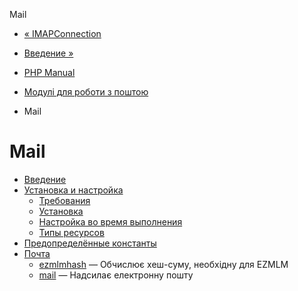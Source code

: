 Mail

-   [« IMAPConnection](class.imap-connection.html)
    
-   [Введение »](intro.mail.html)
    
-   [PHP Manual](index.html)
    
-   [Модулі для роботи з поштою](refs.remote.mail.html)
    
-   Mail
    

# Mail

-   [Введение](intro.mail.html)
-   [Установка и настройка](mail.setup.html)
    -   [Требования](mail.requirements.html)
    -   [Установка](mail.installation.html)
    -   [Настройка во время выполнения](mail.configuration.html)
    -   [Типы ресурсов](mail.resources.html)
-   [Предопределённые константы](mail.constants.html)
-   [Почта](ref.mail.html)
    -   [ezmlmhash](function.ezmlm-hash.html) — Обчислює хеш-суму, необхідну для EZMLM
    -   [mail](function.mail.html) — Надсилає електронну пошту